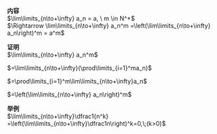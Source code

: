 **内容**  
$\lim\limits_{n\to+\infty} a_n = a, \ m \in N^+$  
$\Rightarrow \lim\limits_{n\to+\infty} a_n^m  
=\left(\lim\limits_{n\to+\infty} a_n\right)^m  
= a^m$  
  
**证明**  
$\lim\limits_{n\to+\infty} a_n^m$  
  
$=\lim\limits_{n\to+\infty}(\prod\limits_{i=1}^ma_n)$  
  
$=\prod\limits_{i=1}^m\lim\limits_{n\to+\infty}a_n$  
  
$=\left(\lim\limits_{n\to+\infty} a_n\right)^m$  
  
**举例**  
$\lim\limits_{n\to+\infty}\dfrac1{n^k}  
=\left(\lim\limits_{n\to+\infty}\dfrac1n\right)^k=0,\;(k>0)$  
